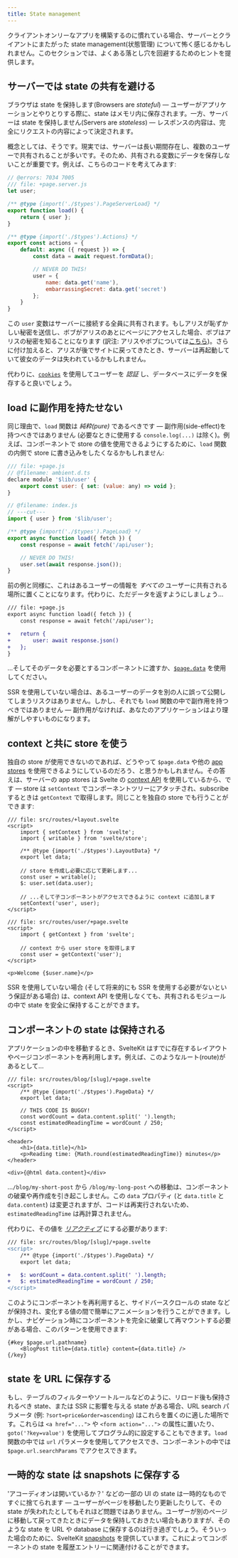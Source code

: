 ```yaml
---
title: State management
---
```


クライアントオンリーなアプリを構築するのに慣れている場合、サーバーとクライアントにまたがった state management(状態管理) について怖く感じるかもしれません。このセクションでは、よくある落とし穴を回避するためのヒントを提供します。

## サーバーでは state の共有を避ける

ブラウザは state を保持します(Browsers are _stateful_) — ユーザーがアプリケーションとやりとりする際に、state はメモリ内に保存されます。一方、サーバーは state を保持しません(Servers are _stateless_) — レスポンスの内容は、完全にリクエストの内容によって決定されます。

概念としては、そうです。現実では、サーバーは長い期間存在し、複数のユーザーで共有されることが多いです。そのため、共有される変数にデータを保存しないことが重要です。例えば、こちらのコードを考えてみます:

```js
// @errors: 7034 7005
/// file: +page.server.js
let user;

/** @type {import('./$types').PageServerLoad} */
export function load() {
	return { user };
}

/** @type {import('./$types').Actions} */
export const actions = {
	default: async ({ request }) => {
		const data = await request.formData();

		// NEVER DO THIS!
		user = {
			name: data.get('name'),
			embarrassingSecret: data.get('secret')
		};
	}
}
```

この `user` 変数はサーバーに接続する全員に共有されます。もしアリスが恥ずかしい秘密を送信し、ボブがアリスのあとにページにアクセスした場合、ボブはアリスの秘密を知ることになります (訳注: アリスやボブについては[こちら](https://ja.wikipedia.org/wiki/%E3%82%A2%E3%83%AA%E3%82%B9%E3%81%A8%E3%83%9C%E3%83%96))。さらに付け加えると、アリスが後でサイトに戻ってきたとき、サーバーは再起動していて彼女のデータは失われているかもしれません。

代わりに、[`cookies`](load#cookies-and-headers) を使用してユーザーを _認証_ し、データベースにデータを保存すると良いでしょう。

## load に副作用を持たせない

同じ理由で、`load` 関数は _純粋(pure)_ であるべきです — 副作用(side-effect)を持つべきではありません (必要なときに使用する `console.log(...)` は除く)。例えば、コンポーネントで store の値を使用できるようにするために、`load` 関数の内側で store に書き込みをしたくなるかもしれません:

```js
/// file: +page.js
// @filename: ambient.d.ts
declare module '$lib/user' {
	export const user: { set: (value: any) => void };
}

// @filename: index.js
// ---cut---
import { user } from '$lib/user';

/** @type {import('./$types').PageLoad} */
export async function load({ fetch }) {
	const response = await fetch('/api/user');

	// NEVER DO THIS!
	user.set(await response.json());
}
```

前の例と同様に、これはあるユーザーの情報を _すべての_ ユーザーに共有される場所に置くことになります。代わりに、ただデータを返すようにしましょう…

```diff
/// file: +page.js
export async function load({ fetch }) {
	const response = await fetch('/api/user');

+	return {
+		user: await response.json()
+	};
}
```

…そしてそのデータを必要とするコンポーネントに渡すか、[`$page.data`](load#$page-data) を使用してください。

SSR を使用していない場合は、あるユーザーのデータを別の人に誤って公開してしまうリスクはありません。しかし、それでも `load` 関数の中で副作用を持つべきではありません — 副作用がなければ、あなたのアプリケーションはより理解がしやすいものになります。

## context と共に store を使う

独自の store が使用できないのであれば、どうやって `$page.data` や他の [app stores](modules#$app-stores) を使用できるようにしているのだろう、と思うかもしれません。その答えは、サーバーの app stores は Svelte の [context API](https://learn.svelte.jp/tutorial/context-api) を使用しているから、です — store は `setContext` でコンポーネントツリーにアタッチされ、subscribe するときは `getContext` で取得します。同じことを独自の store でも行うことができます:

```svelte
/// file: src/routes/+layout.svelte
<script>
	import { setContext } from 'svelte';
	import { writable } from 'svelte/store';

	/** @type {import('./$types').LayoutData} */
	export let data;

	// store を作成し必要に応じて更新します...
	const user = writable();
	$: user.set(data.user);

	// ...そして子コンポーネントがアクセスできるように context に追加します
	setContext('user', user);
</script>
```

```svelte
/// file: src/routes/user/+page.svelte
<script>
	import { getContext } from 'svelte';

	// context から user store を取得します
	const user = getContext('user');
</script>

<p>Welcome {$user.name}</p>
```

SSR を使用していない場合 (そして将来的にも SSR を使用する必要がないという保証がある場合) は、context API を使用しなくても、共有されるモジュールの中で state を安全に保持することができます。

## コンポーネントの state は保持される

アプリケーションの中を移動するとき、SvelteKit はすでに存在するレイアウトやページコンポーネントを再利用します。例えば、このようなルート(route)があるとして…

```svelte
/// file: src/routes/blog/[slug]/+page.svelte
<script>
	/** @type {import('./$types').PageData} */
	export let data;

	// THIS CODE IS BUGGY!
	const wordCount = data.content.split(' ').length;
	const estimatedReadingTime = wordCount / 250;
</script>

<header>
	<h1>{data.title}</h1>
	<p>Reading time: {Math.round(estimatedReadingTime)} minutes</p>
</header>

<div>{@html data.content}</div>
```

…`/blog/my-short-post` から `/blog/my-long-post` への移動は、コンポーネントの破棄や再作成を引き起こしません。この `data` プロパティ (と `data.title` と `data.content`) は変更されますが、コードは再実行されないため、`estimatedReadingTime` は再計算されません。

代わりに、その値を [_リアクティブ_](https://learn.svelte.jp/tutorial/reactive-assignments) にする必要があります:

```diff
/// file: src/routes/blog/[slug]/+page.svelte
<script>
	/** @type {import('./$types').PageData} */
	export let data;

+	$: wordCount = data.content.split(' ').length;
+	$: estimatedReadingTime = wordCount / 250;
</script>
```

このようにコンポーネントを再利用すると、サイドバースクロールの state などが保持され、変化する値の間で簡単にアニメーションを行うことができます。しかし、ナビゲーション時にコンポーネントを完全に破棄して再マウントする必要がある場合、このパターンを使用できます:

```svelte
{#key $page.url.pathname}
	<BlogPost title={data.title} content={data.title} />
{/key}
```

## state を URL に保存する

もし、テーブルのフィルターやソートルールなどのように、リロード後も保持されるべき state、または SSR に影響を与える state がある場合、URL search パラメータ (例: `?sort=price&order=ascending`) はこれらを置くのに適した場所です。これらは `<a href="...">` や `<form action="...">` の属性に置いたり、`goto('?key=value')` を使用してプログラム的に設定することもできます。`load` 関数の中では `url` パラメータを使用してアクセスでき、コンポーネントの中では `$page.url.searchParams` でアクセスできます。

## 一時的な state は snapshots に保存する

'アコーディオンは開いているか？' などの一部の UI の state は一時的なものですぐに捨てられます — ユーザーがページを移動したり更新したりして、その state が失われたとしてもそれほど問題ではありません。ユーザーが別のページに移動して戻ってきたときにデータを保持しておきたい場合もありますが、そのような state を URL や database に保存するのは行き過ぎでしょう。そういった場合のために、SvelteKit [snapshots](snapshots) を提供しています。これによってコンポーネントの state を履歴エントリーに関連付けることができます。
